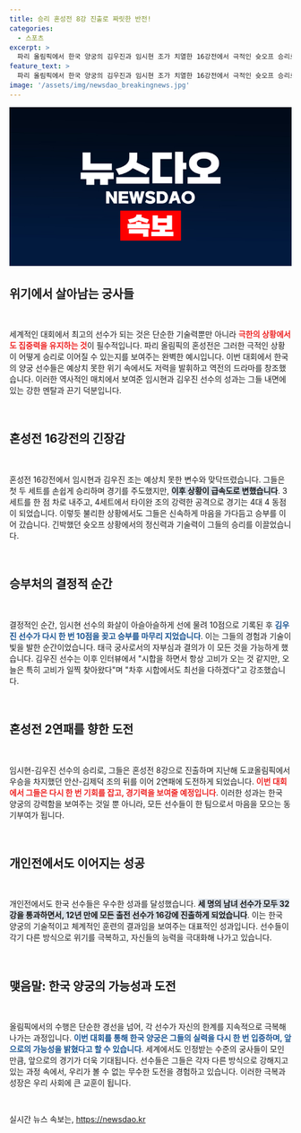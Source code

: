 ```yaml
---
title: 승리 혼성전 8강 진출로 짜릿한 반전!
categories:
  - 스포츠
excerpt: >
  파리 올림픽에서 한국 양궁의 김우진과 임시현 조가 치열한 16강전에서 극적인 슛오프 승리로 8강에 진출! 두 선수는 혼성전 2연패를 향한 힘찬 발걸음을 내딛고 있습니다.
feature_text: >
  파리 올림픽에서 한국 양궁의 김우진과 임시현 조가 치열한 16강전에서 극적인 슛오프 승리로 8강에 진출! 두 선수는 혼성전 2연패를 향한 힘찬 발걸음을 내딛고 있습니다.
image: '/assets/img/newsdao_breakingnews.jpg'
---
```


<p><img src="/assets/img/newsdao_breakingnews.jpg" alt="cryptoinkorea 속보" /></p>

<h2 data-ke-size="size26">위기에서 살아남는 궁사들</h2>

<p data-ke-size="size16">&nbsp;</p>

<p>세계적인 대회에서 최고의 선수가 되는 것은 단순한 기술력뿐만 아니라 <b><span style="color: #ee2323;">극한의 상황에서도 집중력을 유지하는 것</span></b>이 필수적입니다. 파리 올림픽의 혼성전은 그러한 극적인 상황이 어떻게 승리로 이어질 수 있는지를 보여주는 완벽한 예시입니다. 이번 대회에서 한국의 양궁 선수들은 예상치 못한 위기 속에서도 저력을 발휘하고 역전의 드라마를 창조했습니다. 이러한 역사적인 매치에서 보여준 임시현과 김우진 선수의 성과는 그들 내면에 있는 강한 멘탈과 끈기 덕분입니다. </p>

<p data-ke-size="size16">&nbsp;</p>

<h2 data-ke-size="size26">혼성전 16강전의 긴장감</h2> 

<p data-ke-size="size16">&nbsp;</p>

<p>혼성전 16강전에서 임시현과 김우진 조는 예상치 못한 변수와 맞닥뜨렸습니다. 그들은 첫 두 세트를 손쉽게 승리하며 경기를 주도했지만, <b><span style="background-color: #21538527;">이후 상황이 급속도로 변했습니다</span></b>. 3세트를 한 점 차로 내주고, 4세트에서 타이완 조의 강력한 공격으로 경기는 4대 4 동점이 되었습니다. 이렇듯 불리한 상황에서도 그들은 신속하게 마음을 가다듬고 승부를 이어 갔습니다. 긴박했던 슛오프 상황에서의 정신력과 기술력이 그들의 승리를 이끌었습니다.</p>

<p data-ke-size="size16">&nbsp;</p>

<h2 data-ke-size="size26">승부처의 결정적 순간</h2>

<p data-ke-size="size16">&nbsp;</p>

<p>결정적인 순간, 임시현 선수의 화살이 아슬아슬하게 선에 물려 10점으로 기록된 후 <b><span style="color: #1a5490;">김우진 선수가 다시 한 번 10점을 꽂고 승부를 마무리 지었습니다</span></b>. 이는 그들의 경험과 기술이 빛을 발한 순간이었습니다. 태극 궁사로서의 자부심과 결의가 이 모든 것을 가능하게 했습니다. 김우진 선수는 이후 인터뷰에서 "시합을 하면서 항상 고비가 오는 것 같지만, 오늘은 특히 고비가 일찍 찾아왔다"며 "차후 시합에서도 최선을 다하겠다"고 강조했습니다.</p>

<p data-ke-size="size16">&nbsp;</p>

<h2 data-ke-size="size26">혼성전 2연패를 향한 도전</h2>

<p data-ke-size="size16">&nbsp;</p>

<p>임시현-김우진 선수의 승리로, 그들은 혼성전 8강으로 진출하며 지난해 도쿄올림픽에서 우승을 차지했던 안산-김제덕 조의 뒤를 이어 2연패에 도전하게 되었습니다. <b><span style="color: #ee2323;">이번 대회에서 그들은 다시 한 번 기회를 잡고, 경기력을 보여줄 예정입니다</span></b>. 이러한 성과는 한국 양궁의 강력함을 보여주는 것일 뿐 아니라, 모든 선수들이 한 팀으로서 마음을 모으는 동기부여가 됩니다.</p>

<p data-ke-size="size16">&nbsp;</p>

<h2 data-ke-size="size26">개인전에서도 이어지는 성공</h2>

<p data-ke-size="size16">&nbsp;</p>

<p>개인전에서도 한국 선수들은 우수한 성과를 달성했습니다. <b><span style="background-color: #21538527;">세 명의 남녀 선수가 모두 32강을 통과하면서, 12년 만에 모든 출전 선수가 16강에 진출하게 되었습니다</span></b>. 이는 한국 양궁의 기술적이고 체계적인 훈련의 결과임을 보여주는 대표적인 성과입니다. 선수들이 각기 다른 방식으로 위기를 극복하고, 자신들의 능력을 극대화해 나가고 있습니다.</p>

<p data-ke-size="size16">&nbsp;</p>

<h2 data-ke-size="size26">맺음말: 한국 양궁의 가능성과 도전</h2>

<p data-ke-size="size16">&nbsp;</p>

<p>올림픽에서의 수행은 단순한 경선을 넘어, 각 선수가 자신의 한계를 지속적으로 극복해 나가는 과정입니다. <b><span style="color: #1a5490;">이번 대회를 통해 한국 양궁은 그들의 실력을 다시 한 번 입증하며, 앞으로의 가능성을 밝혔다고 할 수 있습니다</span></b>. 세계에서도 인정받는 수준의 궁사들이 모인 만큼, 앞으로의 경기가 더욱 기대됩니다. 선수들은 그들은 각자 다른 방식으로 강해지고 있는 과정 속에서, 우리가 볼 수 없는 무수한 도전을 경험하고 있습니다.  이러한 극복과 성장은 우리 사회에 큰 교훈이 됩니다. </p>

<p data-ke-size="size16">&nbsp;</p>
실시간 뉴스 속보는, <a href="https://newsdao.kr" rel="dofollow">https://newsdao.kr</a>


